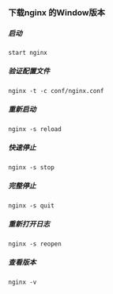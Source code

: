 ### 下载nginx 的Window版本

##### 启动
	start nginx

##### 验证配置文件
	nginx -t -c conf/nginx.conf

##### 重新启动
	nginx -s reload

##### 快速停止
	nginx -s stop

##### 完整停止
	nginx -s quit
	
##### 重新打开日志
	nginx -s reopen
	
##### 查看版本
	nginx -v